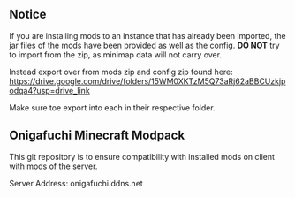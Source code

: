## Notice
If you are installing mods to an instance that has already been imported, the jar files of the mods have been provided as well as the config. **DO NOT** try to import from the zip, as minimap data will not carry over. 


Instead export over from mods zip and config zip found here: 
https://drive.google.com/drive/folders/15WM0XKTzM5Q73aRj62aBBCUzkjpodqa4?usp=drive_link

Make sure toe export into each in their respective folder.


## Onigafuchi Minecraft Modpack 
This git repository is to ensure compatibility with installed mods on client with mods of the server.

Server Address: onigafuchi.ddns.net